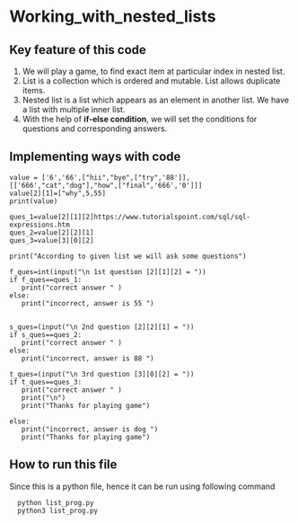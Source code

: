 # Working_with_nested_lists
## Key feature of this code 
<ol>
  <li> We will play a game, to find exact item at particular index in nested list.</li>
  <li> List is a collection which is ordered and mutable. List allows duplicate items.</li>
  <li> Nested list is a list which appears as an element in another list. We have a list with multiple inner list.</li>
  <li> With the help of <strong>if-else condition</strong>, we will set the conditions for questions and corresponding answers.</li>
  </ol>
  
  
 ## Implementing ways with code
 ~~~
 value = ['6','66',["hii","bye",["try",'88']],[['666',"cat","dog"],"how",["final",'666','0']]]
 value[2][1]=["why",5,55]
 print(value)
    
 ques_1=value[2][1][2]https://www.tutorialspoint.com/sql/sql-expressions.htm
 ques_2=value[2][2][1]
 ques_3=value[3][0][2]
    
 print("According to given list we will ask some questions")

f_ques=int(input("\n 1st question [2][1][2] = "))
if f_ques==ques_1:
    print("correct answer " )
else:
    print("incorrect, answer is 55 ")


s_ques=(input("\n 2nd question [2][2][1] = "))
if s_ques==ques_2:
    print("correct answer " )
else:
    print("incorrect, answer is 88 ")

t_ques=(input("\n 3rd question [3][0][2] = "))
if t_ques==ques_3:
    print("correct answer " )
    print("\n")
    print("Thanks for playing game")

else:
    print("incorrect, answer is dog ")
    print("Thanks for playing game")
~~~

   
  
 ## How to run this file
 
  Since this is a python file, hence it can be run using following command
~~~
  python list_prog.py
  python3 list_prog.py
~~~
